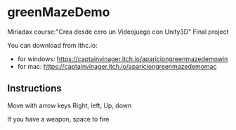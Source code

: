 # greenMazeDemo
Miriadax course:"Crea desde cero un Videojuego con Unity3D" Final project

You can download from ithc.io:
* for windows: https://captainvinager.itch.io/apariciongreenmazedemowin
* for mac: https://captainvinager.itch.io/apariciongreenmazedemomac

## Instructions
Move with arrow keys Right, left, Up, down

If you have a weapon, space to fire
